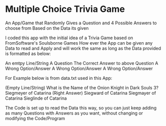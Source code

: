 # Multiple Choice Trivia Game
An App/Game that Randomly Gives a Question and 4 Possible Answers to choose from Based on the Data its given

I coded this app with the initial idea of a Trivia Game based on FromSoftware's Soulsborne Games
How ever the App can be given any Data to read and Apply and will work the same as long as the Data provided is formatted as below:

An emtpy Line/String
A Question
The Correct Answer to above Question
A Wrong Option/Answer
A Wrong Option/Answer
A Wrong Option/Answer

For Example below is from data.txt used in this App:

(Empty Line/String)
What is the Name of the Onion Knight in Dark Souls 3?
Siegmeyer of Catarina (Right Answer)
Siegward of Catarina
Siegmayer of Catarina
Sieglinde of Catarina

The Code is set up to read the Data this way, so you can just keep adding as many Questions with Answers as you want, without changing or modifying the Code/Program



